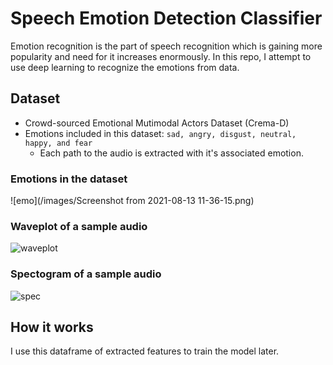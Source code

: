# Speech Emotion Detection Classifier

Emotion recognition is the part of speech recognition which is gaining more popularity and need for it increases enormously. In this repo, I attempt to use deep learning to recognize the emotions from data.

## Dataset
- Crowd-sourced Emotional Mutimodal Actors Dataset (Crema-D)
- Emotions included in this dataset: ``sad, angry, disgust, neutral, happy, and fear``
  - Each path to the audio is extracted with it's associated emotion.
### Emotions in the dataset
![emo](/images/Screenshot from 2021-08-13 11-36-15.png)
### Waveplot of a sample audio
![waveplot](/images/logo.png)
### Spectogram of a sample audio
![spec](/images/logo.png)

## How it works
I use this dataframe of extracted features to train the model later.
